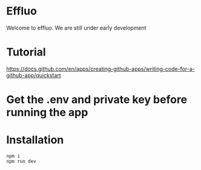 # Effluo

Welcome to effluo. We are still under early development

# Tutorial

https://docs.github.com/en/apps/creating-github-apps/writing-code-for-a-github-app/quickstart

# Get the .env and private key before running the app

# Installation

`npm i` <br />
`npm run dev`
